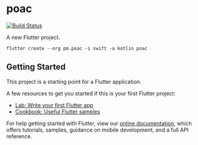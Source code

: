 # poac

[![Build Status](https://app.bitrise.io/app/1b7d73b5128132d2/status.svg?token=hhmoWHDuH1n6RdVw7GLqfg&branch=master)](https://app.bitrise.io/app/1b7d73b5128132d2)

A new Flutter project.
```
flutter create --org pm.poac -i swift -a kotlin poac
```

## Getting Started

This project is a starting point for a Flutter application.

A few resources to get you started if this is your first Flutter project:

- [Lab: Write your first Flutter app](https://flutter.io/docs/get-started/codelab)
- [Cookbook: Useful Flutter samples](https://flutter.io/docs/cookbook)

For help getting started with Flutter, view our 
[online documentation](https://flutter.io/docs), which offers tutorials, 
samples, guidance on mobile development, and a full API reference.
